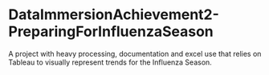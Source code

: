 # DataImmersionAchievement2-PreparingForInfluenzaSeason

A project with heavy processing, documentation and excel use that relies on Tableau to visually represent trends for the Influenza Season.
